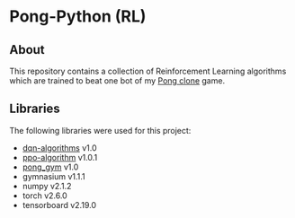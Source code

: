 # Pong-Python (RL)

## About
This repository contains a collection of Reinforcement Learning algorithms which are trained to beat 
one bot of my [Pong clone](https://github.com/bottamichele/Pong-Python) game.

## Libraries
The following libraries were used for this project:
- [dqn-algorithms](https://github.com/bottamichele/dqn-algorithms) v1.0
- [ppo-algorithm](https://github.com/bottamichele/ppo-algorithm) v1.0.1
- [pong_gym](https://github.com/bottamichele/Pong-Gym) v1.0
- gymnasium v1.1.1
- numpy v2.1.2
- torch v2.6.0
- tensorboard v2.19.0
